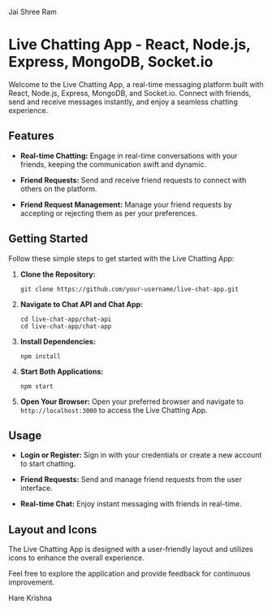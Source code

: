 Jai Shree Ram

# Live Chatting App - React, Node.js, Express, MongoDB, Socket.io

Welcome to the Live Chatting App, a real-time messaging platform built with React, Node.js, Express, MongoDB, and Socket.io. Connect with friends, send and receive messages instantly, and enjoy a seamless chatting experience.

## Features

- **Real-time Chatting:** Engage in real-time conversations with your friends, keeping the communication swift and dynamic.

- **Friend Requests:** Send and receive friend requests to connect with others on the platform.

- **Friend Request Management:** Manage your friend requests by accepting or rejecting them as per your preferences.

## Getting Started

Follow these simple steps to get started with the Live Chatting App:

1. **Clone the Repository:**
   ```
   git clone https://github.com/your-username/live-chat-app.git
   ```

2. **Navigate to Chat API and Chat App:**
   ```
   cd live-chat-app/chat-api
   cd live-chat-app/chat-app
   ```

3. **Install Dependencies:**
   ```
   npm install
   ```

4. **Start Both Applications:**
   ```
   npm start
   ```

5. **Open Your Browser:**
   Open your preferred browser and navigate to `http://localhost:3000` to access the Live Chatting App.

## Usage

- **Login or Register:** Sign in with your credentials or create a new account to start chatting.

- **Friend Requests:** Send and manage friend requests from the user interface.

- **Real-time Chat:** Enjoy instant messaging with friends in real-time.

## Layout and Icons

The Live Chatting App is designed with a user-friendly layout and utilizes icons to enhance the overall experience.

Feel free to explore the application and provide feedback for continuous improvement.

Hare Krishna
